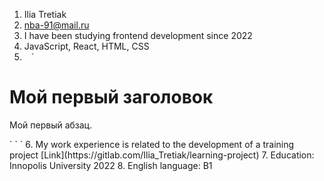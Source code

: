 1. Ilia Tretiak 
2. nba-91@mail.ru
3. I have been studying frontend development since 2022
4. JavaScript, React, HTML, CSS
5. ` ` `
<!DOCTYPE html>
<html>
<body><h1>Мой первый заголовок</h1>
<p>Мой первый абзац.</p></body>
</html>
` ` ` 
6. My work experience is related to the development of a training project [Link](https://gitlab.com/Ilia_Tretiak/learning-project) 
7. Education: Innopolis University 2022
8. English language: B1